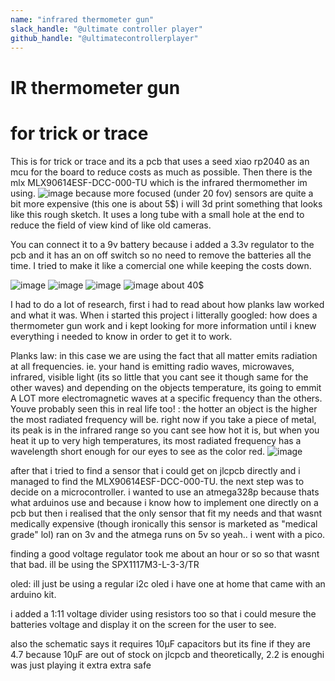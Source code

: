 ```yaml
---
name: "infrared thermometer gun"
slack_handle: "@ultimate controller player"
github_handle: "@ultimatecontrollerplayer"
---
```


# IR thermometer gun
# for trick or trace
<!-- Describe your board in 2-3 sentences. What are you making? What will it do? -->
This is for trick or trace and its a pcb that uses a seed xiao rp2040 as an mcu for the board to reduce costs as much as possible.
Then there is the mlx MLX90614ESF-DCC-000-TU which is the infrared thermomether im using.
![image](https://github.com/user-attachments/assets/67e0168a-c183-4df7-aedf-707cab7f467e)
because more focused (under 20 fov) sensors are quite a bit more expensive (this one is about 5$) i will 3d print something that looks
like this rough sketch. It uses a long tube with a small hole at the end to reduce the field of view kind of like old cameras.

You can connect it to a 9v battery because i added a 3.3v regulator to the pcb and it has an on off switch so no need to remove the batteries all the time. I tried to make it like a comercial one
while keeping the costs down.


<!-- How much is it going to cost? -->
![image](https://github.com/user-attachments/assets/ee4c8db6-2672-4ef7-a6ce-c4dba22cfad3)
![image](https://github.com/user-attachments/assets/904b07d3-aba7-469c-adc1-5cb3a6866d12)
![image](https://github.com/user-attachments/assets/04cd4f6c-6a78-4091-a9ed-01a8478e37e6)
![image](https://github.com/user-attachments/assets/a706e41a-6f80-4969-92df-bb049af01353)
about 40$


<!-- Tell us a little bit about your design process. What were some challenges? What helped? ***Totally optional*** -->
I had to do a lot of research, first i had to read about how planks law worked and what it was. When i started this project i litterally
googled: how does a thermometer gun work and i kept looking for more information until i knew everything i needed to know in order to get it to work.

Planks law:
in this case we are using the fact that all matter emits radiation at all frequencies. ie. your hand is emitting radio waves, microwaves, infrared, visible light (its so little that you cant see it though same for the other waves)
and depending on the objects temperature, its going to emmit A LOT more electromagnetic waves at a specific frequency than the others. Youve probably seen this in real life too! :
the hotter an object is the higher the most radiated frequency will be. right now if you take a piece of metal, its peak is in the infrared range so you cant see how hot it is,
but when you heat it up to very high temperatures, its most radiated frequency has a wavelength short enough for our eyes to see as the color red.
![image](https://github.com/user-attachments/assets/b72f1ffb-59a0-448d-88bb-7cef1a7364ca)

after that i tried to find a sensor that i could get on jlcpcb directly and i managed to find the MLX90614ESF-DCC-000-TU.
the next step was to decide on a microcontroller. i wanted to use an atmega328p because thats what arduinos use and because i know how to implement one directly on a pcb but then i realised that the only sensor that fit my needs and that wasnt
medically expensive (though ironically this sensor is marketed as "medical grade" lol) ran on 3v and the atmega runs on 5v so yeah.. i went with a pico.

finding a good voltage regulator took me about an hour or so so that wasnt that bad. ill be using the SPX1117M3-L-3-3/TR

oled: ill just be using a regular i2c oled i have one at home that came with an arduino kit.

i added a 1:11 voltage divider using resistors too so that i could mesure the batteries voltage and display it on the screen for the user to see.

also the schematic says it requires 10µF capacitors but its fine if they are 4.7 because 10µF are out of stock on jlcpcb and theoretically, 2.2 is enoughi was just playing it extra extra safe

